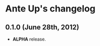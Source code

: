 Ante Up's changelog
===================


0.1.0 (June 28th, 2012)
-------------------------------------------------
* **ALPHA** release.